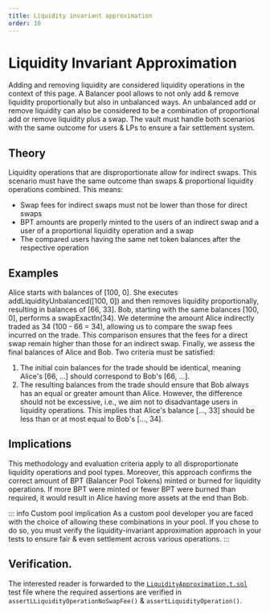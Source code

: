 ```yaml
---
title: Liquidity invariant approximation
order: 10
---
```


# Liquidity Invariant Approximation

Adding and removing liquidity are considered liquidity operations in the context of this page. A Balancer pool allows to not only add & remove liquidity proportionally but also in unbalanced ways. An unbalanced add or remove liquidity can also be considered to be a combination of proportional add or remove liquidity plus a swap. The vault must handle both scenarios with the same outcome for users & LPs to ensure a fair settlement system.

## Theory

Liquidity operations that are disproportionate allow for indirect swaps. This scenario must have the same outcome than swaps & proportional liquidity operations combined. This means:

- Swap fees for indirect swaps must not be lower than those for direct swaps
- BPT amounts are properly minted to the users of an indirect swap and a user of a proportional liquidity operation and a swap
- The compared users having the same net token balances after the respective operation

## Examples

Alice starts with balances of [100, 0]. She executes addLiquidityUnbalanced([100, 0]) and then removes liquidity proportionally, resulting in balances of [66, 33]. Bob, starting with the same balances [100, 0], performs a swapExactIn(34). We determine the amount Alice indirectly traded as 34 (100 - 66 = 34), allowing us to compare the swap fees incurred on the trade. This comparison ensures that the fees for a direct swap remain higher than those for an indirect swap. Finally, we assess the final balances of Alice and Bob. Two criteria must be satisfied:

1. The initial coin balances for the trade should be identical, meaning Alice's [66, ...] should correspond to Bob's [66, ...].
2. The resulting balances from the trade should ensure that Bob always has an equal or greater amount than Alice. However, the difference should not be excessive, i.e., we aim not to disadvantage users in liquidity operations. This implies that Alice's balance [..., 33] should be less than or at most equal to Bob's [..., 34].

## Implications

This methodology and evaluation criteria apply to all disproportionate liquidity operations and pool types. Moreover, this approach confirms the correct amount of BPT (Balancer Pool Tokens) minted or burned for liquidity operations. If more BPT were minted or fewer BPT were burned than required, it would result in Alice having more assets at the end than Bob.

::: info Custom pool implication
As a custom pool developer you are faced with the choice of allowing these combinations in your pool. If you chose to do so, you must verify
the liquidity-invariant approximation approach in your tests to ensure fair & even settlement across various operations.
:::

## Verification.

The interested reader is forwarded to the [`LiquidityApproximation.t.sol`](https://github.com/balancer/balancer-v3-monorepo/blob/main/pkg/vault/test/foundry/LiquidityApproximation.t.sol#L682) test file where the required assertions are verified in `assertLLiquidityOperationNoSwapFee()` & `assertLiquidityOperation()`. 
